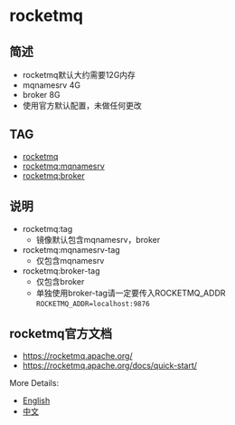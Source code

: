 # rocketmq

## 简述
* rocketmq默认大约需要12G内存
* mqnamesrv 4G
* broker 8G
* 使用官方默认配置，未做任何更改

## TAG
* [rocketmq](https://github.com/chaiyd/docker/tree/master/rocketmq)
* [rocketmq:mqnamesrv](https://github.com/chaiyd/docker/tree/master/rocketmq-mqnamesrv)
* [rocketmq:broker](https://github.com/chaiyd/docker/tree/master/rocketmq-broker)

## 说明
* rocketmq:tag
  * 镜像默认包含mqnamesrv，broker  
* rocketmq:mqnamesrv-tag
  * 仅包含mqnamesrv
* rocketmq:broker-tag
  * 仅包含broker
  * 单独使用broker-tag请一定要传入ROCKETMQ_ADDR
    ```ROCKETMQ_ADDR=localhost:9876```

## rocketmq官方文档
* https://rocketmq.apache.org/
* https://rocketmq.apache.org/docs/quick-start/

More Details:
* [English](https://github.com/apache/rocketmq/tree/master/docs/en)
* [中文](https://github.com/apache/rocketmq/tree/master/docs/cn)